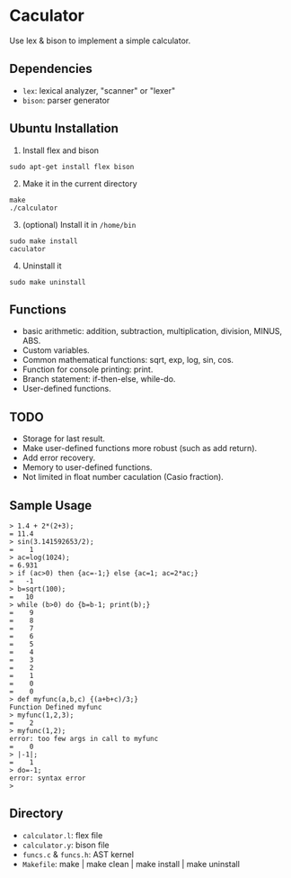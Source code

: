 Caculator
=========
Use lex & bison to implement a simple calculator.

## Dependencies
  - `lex`: lexical analyzer, "scanner" or "lexer"
  - `bison`: parser generator

## Ubuntu Installation
  1. Install flex and bison
```
sudo apt-get install flex bison
 ```
  2. Make it in the current directory
```
make
./calculator
```
  3. (optional) Install it in `/home/bin`
```
sudo make install
caculator
```
  4. Uninstall it
```
sudo make uninstall
```

## Functions
  - basic arithmetic: addition, subtraction, multiplication, division, MINUS, ABS.
  - Custom variables.
  - Common mathematical functions: sqrt, exp, log, sin, cos.
  - Function for console printing: print.
  - Branch statement: if-then-else, while-do.
  - User-defined functions.

## TODO
  - Storage for last result.
  - Make user-defined functions more robust (such as add return).
  - Add error recovery.
  - Memory to user-defined functions.
  - Not limited in float number caculation (Casio fraction).

## Sample Usage
```
> 1.4 + 2*(2+3);
= 11.4
> sin(3.141592653/2);
=    1
> ac=log(1024);
= 6.931
> if (ac>0) then {ac=-1;} else {ac=1; ac=2*ac;} 
=   -1
> b=sqrt(100);
=   10
> while (b>0) do {b=b-1; print(b);}
=    9
=    8
=    7
=    6
=    5
=    4
=    3
=    2
=    1
=    0
=    0
> def myfunc(a,b,c) {(a+b+c)/3;}
Function Defined myfunc
> myfunc(1,2,3);
=    2
> myfunc(1,2);
error: too few args in call to myfunc
=    0
> |-1|;
=    1
> do=-1;
error: syntax error
> 
```
## Directory
  - `calculator.l`: flex file
  - `calculator.y`: bison file
  - `funcs.c` & `funcs.h`: AST kernel
  - `Makefile`: make | make clean | make install | make uninstall

